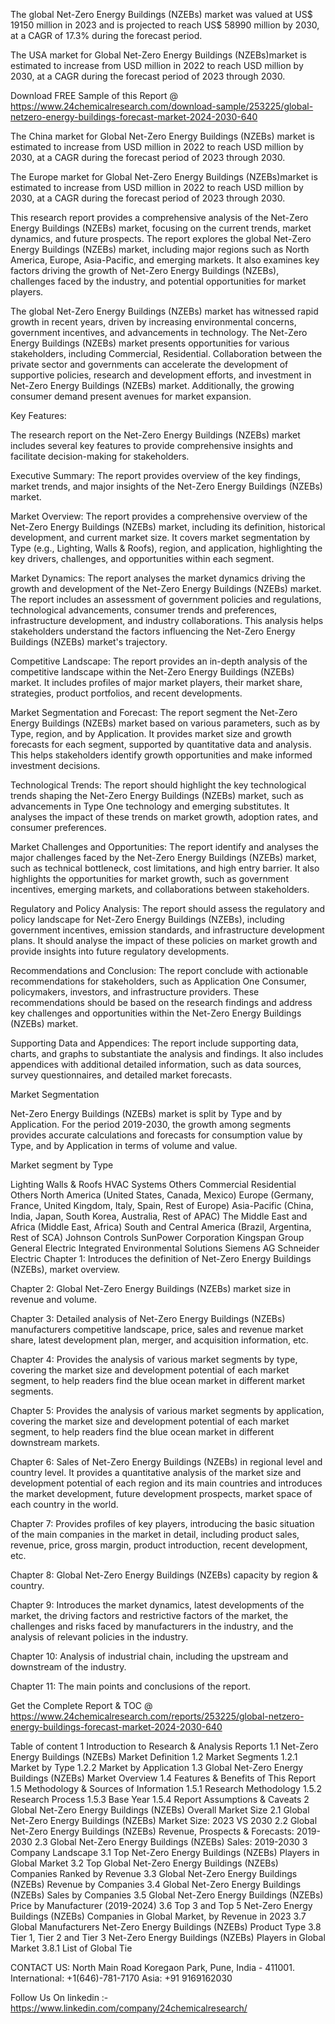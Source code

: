 The global Net-Zero Energy Buildings (NZEBs) market was valued at US$ 19150 million in 2023 and is projected to reach US$ 58990 million by 2030, at a CAGR of 17.3% during the forecast period.

The USA market for Global Net-Zero Energy Buildings (NZEBs)market is estimated to increase from USD million in 2022 to reach USD million by 2030, at a CAGR during the forecast period of 2023 through 2030.

Download FREE Sample of this Report @ https://www.24chemicalresearch.com/download-sample/253225/global-netzero-energy-buildings-forecast-market-2024-2030-640

The China market for Global Net-Zero Energy Buildings (NZEBs) market is estimated to increase from USD million in 2022 to reach USD million by 2030, at a CAGR during the forecast period of 2023 through 2030.

The Europe market for Global Net-Zero Energy Buildings (NZEBs)market is estimated to increase from USD million in 2022 to reach USD million by 2030, at a CAGR during the forecast period of 2023 through 2030.

This research report provides a comprehensive analysis of the Net-Zero Energy Buildings (NZEBs) market, focusing on the current trends, market dynamics, and future prospects. The report explores the global Net-Zero Energy Buildings (NZEBs) market, including major regions such as North America, Europe, Asia-Pacific, and emerging markets. It also examines key factors driving the growth of Net-Zero Energy Buildings (NZEBs), challenges faced by the industry, and potential opportunities for market players.

The global Net-Zero Energy Buildings (NZEBs) market has witnessed rapid growth in recent years, driven by increasing environmental concerns, government incentives, and advancements in technology. The Net-Zero Energy Buildings (NZEBs) market presents opportunities for various stakeholders, including Commercial, Residential. Collaboration between the private sector and governments can accelerate the development of supportive policies, research and development efforts, and investment in Net-Zero Energy Buildings (NZEBs) market. Additionally, the growing consumer demand present avenues for market expansion.

Key Features:

The research report on the Net-Zero Energy Buildings (NZEBs) market includes several key features to provide comprehensive insights and facilitate decision-making for stakeholders.

Executive Summary: The report provides overview of the key findings, market trends, and major insights of the Net-Zero Energy Buildings (NZEBs) market.

Market Overview: The report provides a comprehensive overview of the Net-Zero Energy Buildings (NZEBs) market, including its definition, historical development, and current market size. It covers market segmentation by Type (e.g., Lighting, Walls & Roofs), region, and application, highlighting the key drivers, challenges, and opportunities within each segment.

Market Dynamics: The report analyses the market dynamics driving the growth and development of the Net-Zero Energy Buildings (NZEBs) market. The report includes an assessment of government policies and regulations, technological advancements, consumer trends and preferences, infrastructure development, and industry collaborations. This analysis helps stakeholders understand the factors influencing the Net-Zero Energy Buildings (NZEBs) market's trajectory.

Competitive Landscape: The report provides an in-depth analysis of the competitive landscape within the Net-Zero Energy Buildings (NZEBs) market. It includes profiles of major market players, their market share, strategies, product portfolios, and recent developments.

Market Segmentation and Forecast: The report segment the Net-Zero Energy Buildings (NZEBs) market based on various parameters, such as by Type, region, and by Application. It provides market size and growth forecasts for each segment, supported by quantitative data and analysis. This helps stakeholders identify growth opportunities and make informed investment decisions.

Technological Trends: The report should highlight the key technological trends shaping the Net-Zero Energy Buildings (NZEBs) market, such as advancements in Type One technology and emerging substitutes. It analyses the impact of these trends on market growth, adoption rates, and consumer preferences.

Market Challenges and Opportunities: The report identify and analyses the major challenges faced by the Net-Zero Energy Buildings (NZEBs) market, such as technical bottleneck, cost limitations, and high entry barrier. It also highlights the opportunities for market growth, such as government incentives, emerging markets, and collaborations between stakeholders.

Regulatory and Policy Analysis: The report should assess the regulatory and policy landscape for Net-Zero Energy Buildings (NZEBs), including government incentives, emission standards, and infrastructure development plans. It should analyse the impact of these policies on market growth and provide insights into future regulatory developments.

Recommendations and Conclusion: The report conclude with actionable recommendations for stakeholders, such as Application One Consumer, policymakers, investors, and infrastructure providers. These recommendations should be based on the research findings and address key challenges and opportunities within the Net-Zero Energy Buildings (NZEBs) market.

Supporting Data and Appendices: The report include supporting data, charts, and graphs to substantiate the analysis and findings. It also includes appendices with additional detailed information, such as data sources, survey questionnaires, and detailed market forecasts.

Market Segmentation

Net-Zero Energy Buildings (NZEBs) market is split by Type and by Application. For the period 2019-2030, the growth among segments provides accurate calculations and forecasts for consumption value by Type, and by Application in terms of volume and value.

Market segment by Type

Lighting
Walls & Roofs
HVAC Systems
Others
Commercial
Residential
Others
North America (United States, Canada, Mexico)
Europe (Germany, France, United Kingdom, Italy, Spain, Rest of Europe)
Asia-Pacific (China, India, Japan, South Korea, Australia, Rest of APAC)
The Middle East and Africa (Middle East, Africa)
South and Central America (Brazil, Argentina, Rest of SCA)
Johnson Controls
SunPower Corporation
Kingspan Group
General Electric
Integrated Environmental Solutions
Siemens AG
Schneider Electric
Chapter 1: Introduces the definition of Net-Zero Energy Buildings (NZEBs), market overview.

Chapter 2: Global Net-Zero Energy Buildings (NZEBs) market size in revenue and volume.

Chapter 3: Detailed analysis of Net-Zero Energy Buildings (NZEBs) manufacturers competitive landscape, price, sales and revenue market share, latest development plan, merger, and acquisition information, etc.

Chapter 4: Provides the analysis of various market segments by type, covering the market size and development potential of each market segment, to help readers find the blue ocean market in different market segments.

Chapter 5: Provides the analysis of various market segments by application, covering the market size and development potential of each market segment, to help readers find the blue ocean market in different downstream markets.

Chapter 6: Sales of Net-Zero Energy Buildings (NZEBs) in regional level and country level. It provides a quantitative analysis of the market size and development potential of each region and its main countries and introduces the market development, future development prospects, market space of each country in the world.

Chapter 7: Provides profiles of key players, introducing the basic situation of the main companies in the market in detail, including product sales, revenue, price, gross margin, product introduction, recent development, etc.

Chapter 8: Global Net-Zero Energy Buildings (NZEBs) capacity by region & country.

Chapter 9: Introduces the market dynamics, latest developments of the market, the driving factors and restrictive factors of the market, the challenges and risks faced by manufacturers in the industry, and the analysis of relevant policies in the industry.

Chapter 10: Analysis of industrial chain, including the upstream and downstream of the industry.

Chapter 11: The main points and conclusions of the report.

Get the Complete Report & TOC @ https://www.24chemicalresearch.com/reports/253225/global-netzero-energy-buildings-forecast-market-2024-2030-640

Table of content
1 Introduction to Research & Analysis Reports
1.1 Net-Zero Energy Buildings (NZEBs) Market Definition
1.2 Market Segments
1.2.1 Market by Type
1.2.2 Market by Application
1.3 Global Net-Zero Energy Buildings (NZEBs) Market Overview
1.4 Features & Benefits of This Report
1.5 Methodology & Sources of Information
1.5.1 Research Methodology
1.5.2 Research Process
1.5.3 Base Year
1.5.4 Report Assumptions & Caveats
2 Global Net-Zero Energy Buildings (NZEBs) Overall Market Size
2.1 Global Net-Zero Energy Buildings (NZEBs) Market Size: 2023 VS 2030
2.2 Global Net-Zero Energy Buildings (NZEBs) Revenue, Prospects & Forecasts: 2019-2030
2.3 Global Net-Zero Energy Buildings (NZEBs) Sales: 2019-2030
3 Company Landscape
3.1 Top Net-Zero Energy Buildings (NZEBs) Players in Global Market
3.2 Top Global Net-Zero Energy Buildings (NZEBs) Companies Ranked by Revenue
3.3 Global Net-Zero Energy Buildings (NZEBs) Revenue by Companies
3.4 Global Net-Zero Energy Buildings (NZEBs) Sales by Companies
3.5 Global Net-Zero Energy Buildings (NZEBs) Price by Manufacturer (2019-2024)
3.6 Top 3 and Top 5 Net-Zero Energy Buildings (NZEBs) Companies in Global Market, by Revenue in 2023
3.7 Global Manufacturers Net-Zero Energy Buildings (NZEBs) Product Type
3.8 Tier 1, Tier 2 and Tier 3 Net-Zero Energy Buildings (NZEBs) Players in Global Market
3.8.1 List of Global Tie

CONTACT US:
North Main Road Koregaon Park, Pune, India - 411001.
International: +1(646)-781-7170
Asia: +91 9169162030

Follow Us On linkedin :- https://www.linkedin.com/company/24chemicalresearch/
